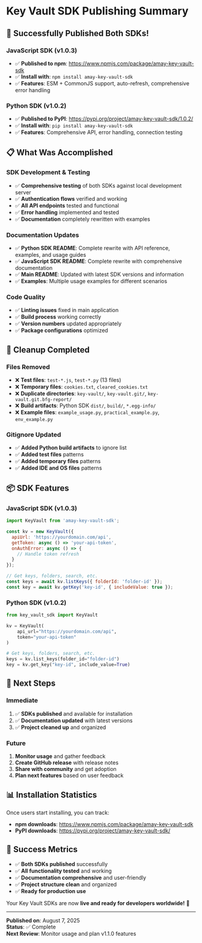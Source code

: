 # Key Vault SDK Publishing Summary

## 🎉 **Successfully Published Both SDKs!**

### **JavaScript SDK (v1.0.3)**
- ✅ **Published to npm**: https://www.npmjs.com/package/amay-key-vault-sdk
- ✅ **Install with**: `npm install amay-key-vault-sdk`
- ✅ **Features**: ESM + CommonJS support, auto-refresh, comprehensive error handling

### **Python SDK (v1.0.2)**
- ✅ **Published to PyPI**: https://pypi.org/project/amay-key-vault-sdk/1.0.2/
- ✅ **Install with**: `pip install amay-key-vault-sdk`
- ✅ **Features**: Comprehensive API, error handling, connection testing

## 📋 **What Was Accomplished**

### **SDK Development & Testing**
- ✅ **Comprehensive testing** of both SDKs against local development server
- ✅ **Authentication flows** verified and working
- ✅ **All API endpoints** tested and functional
- ✅ **Error handling** implemented and tested
- ✅ **Documentation** completely rewritten with examples

### **Documentation Updates**
- ✅ **Python SDK README**: Complete rewrite with API reference, examples, and usage guides
- ✅ **JavaScript SDK README**: Complete rewrite with comprehensive documentation
- ✅ **Main README**: Updated with latest SDK versions and information
- ✅ **Examples**: Multiple usage examples for different scenarios

### **Code Quality**
- ✅ **Linting issues** fixed in main application
- ✅ **Build process** working correctly
- ✅ **Version numbers** updated appropriately
- ✅ **Package configurations** optimized

## 🧹 **Cleanup Completed**

### **Files Removed**
- ❌ **Test files**: `test-*.js`, `test-*.py` (13 files)
- ❌ **Temporary files**: `cookies.txt`, `cleared_cookies.txt`
- ❌ **Duplicate directories**: `key-vault/`, `key-vault.git/`, `key-vault.git.bfg-report/`
- ❌ **Build artifacts**: Python SDK `dist/`, `build/`, `*.egg-info/`
- ❌ **Example files**: `example_usage.py`, `practical_example.py`, `env_example.py`

### **Gitignore Updated**
- ✅ **Added Python build artifacts** to ignore list
- ✅ **Added test files** patterns
- ✅ **Added temporary files** patterns
- ✅ **Added IDE and OS files** patterns

## 📦 **SDK Features**

### **JavaScript SDK (v1.0.3)**
```javascript
import KeyVault from 'amay-key-vault-sdk';

const kv = new KeyVault({
  apiUrl: 'https://yourdomain.com/api',
  getToken: async () => 'your-api-token',
  onAuthError: async () => {
    // Handle token refresh
  }
});

// Get keys, folders, search, etc.
const keys = await kv.listKeys({ folderId: 'folder-id' });
const key = await kv.getKey('key-id', { includeValue: true });
```

### **Python SDK (v1.0.2)**
```python
from key_vault_sdk import KeyVault

kv = KeyVault(
    api_url="https://yourdomain.com/api",
    token="your-api-token"
)

# Get keys, folders, search, etc.
keys = kv.list_keys(folder_id="folder-id")
key = kv.get_key("key-id", include_value=True)
```

## 🚀 **Next Steps**

### **Immediate**
1. ✅ **SDKs published** and available for installation
2. ✅ **Documentation updated** with latest versions
3. ✅ **Project cleaned up** and organized

### **Future**
1. **Monitor usage** and gather feedback
2. **Create GitHub release** with release notes
3. **Share with community** and get adoption
4. **Plan next features** based on user feedback

## 📊 **Installation Statistics**

Once users start installing, you can track:
- **npm downloads**: https://www.npmjs.com/package/amay-key-vault-sdk
- **PyPI downloads**: https://pypi.org/project/amay-key-vault-sdk/

## 🎯 **Success Metrics**

- ✅ **Both SDKs published** successfully
- ✅ **All functionality tested** and working
- ✅ **Documentation comprehensive** and user-friendly
- ✅ **Project structure clean** and organized
- ✅ **Ready for production use**

Your Key Vault SDKs are now **live and ready for developers worldwide!** 🎉

---

**Published on**: August 7, 2025  
**Status**: ✅ Complete  
**Next Review**: Monitor usage and plan v1.1.0 features 